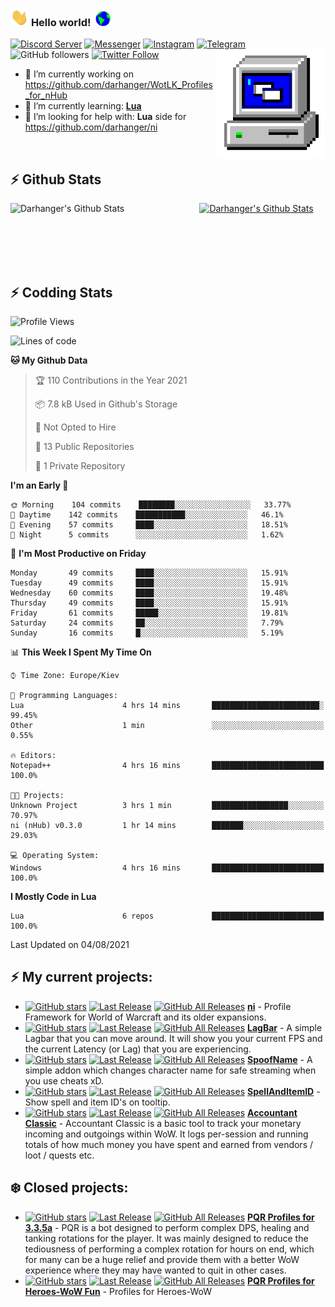 ### <img src="https://github.com/darhanger/darhanger/blob/master/Assets/Hi.gif" width="29px"> **Hello world!** &nbsp;<img src="https://github.com/darhanger/darhanger/blob/master/Assets/Earth.gif" width="24px">
[![Discord Server](https://img.shields.io/badge/Discord-7289DA?style=flat-squaree&logo=discord&logoColor=black&color=white)](https://discord.gg/xBFKJc6QRr)
[![Messenger](https://img.shields.io/badge/Messenger-00B2FF?style=flat-squaree&logo=messenger&logoColor=black&color=white)](http://m.me/darhanger)
[![Instagram](https://img.shields.io/badge/Instagram-E4405F?style=flat-squaree&logo=instagram&logoColor=black&color=white)](https://www.instagram.com/darhanger/)
[![Telegram](https://img.shields.io/badge/Telegram-2CA5E0?style=flat-squaree&logo=telegram&logoColor=black&color=white)](http://r.me/darhanger)
![GitHub followers](https://img.shields.io/github/followers/darhanger?label=Follow&style=social)
[![Twitter Follow](https://img.shields.io/twitter/follow/darhanger?label=Follow)](https://twitter.com/intent/follow?screen_name=darhanger)
<img align="right" alt="PC GIF" src="https://github.com/darhanger/darhanger/blob/master/Assets/PC.gif" width="175" />

<p>

 - 🔭 I’m currently working on https://github.com/darhanger/WotLK_Profiles_for_nHub
 - 🌱 I’m currently learning: **[Lua](https://www.lua.org/)**
 - 🤔 I’m looking for help with: **Lua** side for https://github.com/darhanger/ni
 
</p>

<br>

## :zap: Github Stats

<a href="https://github.com/darhanger">
  <img align="left" src="https://github-readme-stats.vercel.app/api?username=darhanger&show_icons=true&title_color=c9d1d9&icon_color=58a6da&text_color=c9d1d9&bg_color=0d1117&hide=issues" alt="Darhanger's Github Stats" width="60%">
 </a>
 
 <a href="https://github.com/darhanger">
 <img src="https://github-readme-stats.vercel.app/api/top-langs/?username=darhanger&show_icons=true&title_color=c9d1d9&icon_color=58a6da&text_color=c9d1d9&bg_color=0d1117" alt="Darhanger's Github Stats" width="35%">
 </a>

<br> <br> <br> <br> 
## :zap: Codding Stats

<!--START_SECTION:waka-->
![Profile Views](http://img.shields.io/badge/Profile%20Views-19-blue)

![Lines of code](https://img.shields.io/badge/From%20Hello%20World%20I%27ve%20Written-74959%20lines%20of%20code-blue)

**🐱 My Github Data** 

> 🏆 110 Contributions in the Year 2021
 > 
> 📦 7.8 kB Used in Github's Storage 
 > 
> 🚫 Not Opted to Hire
 > 
> 📜 13 Public Repositories 
 > 
> 🔑 1 Private Repository 
 > 
**I'm an Early 🐤** 

```text
🌞 Morning    104 commits    ████████░░░░░░░░░░░░░░░░░   33.77% 
🌆 Daytime    142 commits    ███████████░░░░░░░░░░░░░░   46.1% 
🌃 Evening    57 commits     ████░░░░░░░░░░░░░░░░░░░░░   18.51% 
🌙 Night      5 commits      ░░░░░░░░░░░░░░░░░░░░░░░░░   1.62%

```
📅 **I'm Most Productive on Friday** 

```text
Monday       49 commits     ████░░░░░░░░░░░░░░░░░░░░░   15.91% 
Tuesday      49 commits     ████░░░░░░░░░░░░░░░░░░░░░   15.91% 
Wednesday    60 commits     ████░░░░░░░░░░░░░░░░░░░░░   19.48% 
Thursday     49 commits     ████░░░░░░░░░░░░░░░░░░░░░   15.91% 
Friday       61 commits     █████░░░░░░░░░░░░░░░░░░░░   19.81% 
Saturday     24 commits     ██░░░░░░░░░░░░░░░░░░░░░░░   7.79% 
Sunday       16 commits     █░░░░░░░░░░░░░░░░░░░░░░░░   5.19%

```


📊 **This Week I Spent My Time On** 

```text
⌚︎ Time Zone: Europe/Kiev

💬 Programming Languages: 
Lua                      4 hrs 14 mins       ████████████████████████░   99.45% 
Other                    1 min               ░░░░░░░░░░░░░░░░░░░░░░░░░   0.55%

🔥 Editors: 
Notepad++                4 hrs 16 mins       █████████████████████████   100.0%

🐱‍💻 Projects: 
Unknown Project          3 hrs 1 min         █████████████████░░░░░░░░   70.97% 
ni (nHub) v0.3.0         1 hr 14 mins        ███████░░░░░░░░░░░░░░░░░░   29.03%

💻 Operating System: 
Windows                  4 hrs 16 mins       █████████████████████████   100.0%

```

**I Mostly Code in Lua** 

```text
Lua                      6 repos             █████████████████████████   100.0%

```



 Last Updated on 04/08/2021
<!--END_SECTION:waka-->

## :zap: My current projects:
- [![GitHub stars](https://img.shields.io/github/stars/darhanger/ni?style=flat-square)](https://github.com/darhanger/ni)
[![Last Release](https://img.shields.io/github/v/release/darhanger/ni?style=flat-square)](https://github.com/darhanger/ni)
[![GitHub All Releases](https://img.shields.io/github/downloads/darhanger/ni/total?style=flat-square)](https://github.com/darhanger/ni/releases)
 [**ni**](https://github.com/darhanger/ni)  - Profile Framework for World of Warcraft and its older expansions.
- [![GitHub stars](https://img.shields.io/github/stars/darhanger/LagBar?style=flat-square)](https://github.com/darhanger/LagBar)
[![Last Release](https://img.shields.io/github/v/release/darhanger/LagBar?style=flat-square)](https://github.com/darhanger/LagBar)
[![GitHub All Releases](https://img.shields.io/github/downloads/darhanger/LagBar/total?style=flat-square)](https://github.com/darhanger/LagBar/releases)
 [**LagBar**](https://github.com/darhanger/LagBar)  - A simple Lagbar that you can move around. It will show you your current FPS and the current Latency (or Lag) that you are experiencing.
 - [![GitHub stars](https://img.shields.io/github/stars/darhanger/SpoofName?style=flat-square)](https://github.com/darhanger/SpoofName)
[![Last Release](https://img.shields.io/github/v/release/darhanger/SpoofName?style=flat-square)](https://github.com/darhanger/SpoofName)
[![GitHub All Releases](https://img.shields.io/github/downloads/darhanger/SpoofName/total?style=flat-square)](https://github.com/darhanger/SpoofName/releases)
 [**SpoofName**](https://github.com/darhanger/SpoofName)  - A simple addon which changes character name for safe streaming when you use cheats xD.
 - [![GitHub stars](https://img.shields.io/github/stars/darhanger/SpellAndItemID?style=flat-square)](https://github.com/darhanger/SpellAndItemID)
[![Last Release](https://img.shields.io/github/v/release/darhanger/SpellAndItemID?style=flat-square)](https://github.com/darhanger/SpellAndItemID)
[![GitHub All Releases](https://img.shields.io/github/downloads/darhanger/SpellAndItemID/total?style=flat-square)](https://github.com/darhanger/SpellAndItemID/releases)
 [**SpellAndItemID**](https://github.com/darhanger/SpellAndItemID)  - Show spell and item ID's on tooltip.
  - [![GitHub stars](https://img.shields.io/github/stars/darhanger/Accountant_Classic?style=flat-square)](https://github.com/darhanger/Accountant_Classic)
[![Last Release](https://img.shields.io/github/v/release/darhanger/Accountant_Classic?style=flat-square)](https://github.com/darhanger/Accountant_Classic)
[![GitHub All Releases](https://img.shields.io/github/downloads/darhanger/Accountant_Classic/total?style=flat-square)](https://github.com/darhanger/Accountant_Classic/releases)
 [**Accountant Classic**](https://github.com/darhanger/Accountant_Classic)  - Accountant Classic is a basic tool to track your monetary incoming and outgoings within WoW. It logs per-session and running totals of how much money you have spent and earned from vendors / loot / quests etc.
## :snowflake: Closed projects:
  - [![GitHub stars](https://img.shields.io/github/stars/darhanger/PQR_DarhangeR_3.3.5a?style=flat-square)](https://github.com/darhanger/PQR_DarhangeR_3.3.5a)
[![Last Release](https://img.shields.io/github/v/release/darhanger/PQR_DarhangeR_3.3.5a?style=flat-square)](https://github.com/darhanger/PQR_DarhangeR_3.3.5a)
[![GitHub All Releases](https://img.shields.io/github/downloads/darhanger/PQR_DarhangeR_3.3.5a/total?style=flat-square)](https://github.com/darhanger/PQR_DarhangeR_3.3.5a/releases)
 [**PQR Profiles for 3.3.5a**](https://github.com/darhanger/PQR_DarhangeR_3.3.5a)  - PQR is a bot designed to perform complex DPS, healing and tanking rotations for the player. It was mainly designed to reduce the tediousness of performing a complex rotation for hours on end, which for many can be a huge relief and provide them with a better WoW experience where they may have wanted to quit in other cases.
   - [![GitHub stars](https://img.shields.io/github/stars/darhanger/PQR_H-WoW?style=flat-square)](https://github.com/darhanger/PQR_H-WoW)
[![Last Release](https://img.shields.io/github/v/release/darhanger/PQR_H-WoW?style=flat-square)](https://github.com/darhanger/PQR_H-WoW)
[![GitHub All Releases](https://img.shields.io/github/downloads/darhanger/PQR_H-WoW/total?style=flat-square)](https://github.com/darhanger/PQR_H-WoW/releases)
 [**PQR Profiles for Heroes-WoW Fun**](https://github.com/darhanger/PQR_H-WoW)  - Profiles for Heroes-WoW
